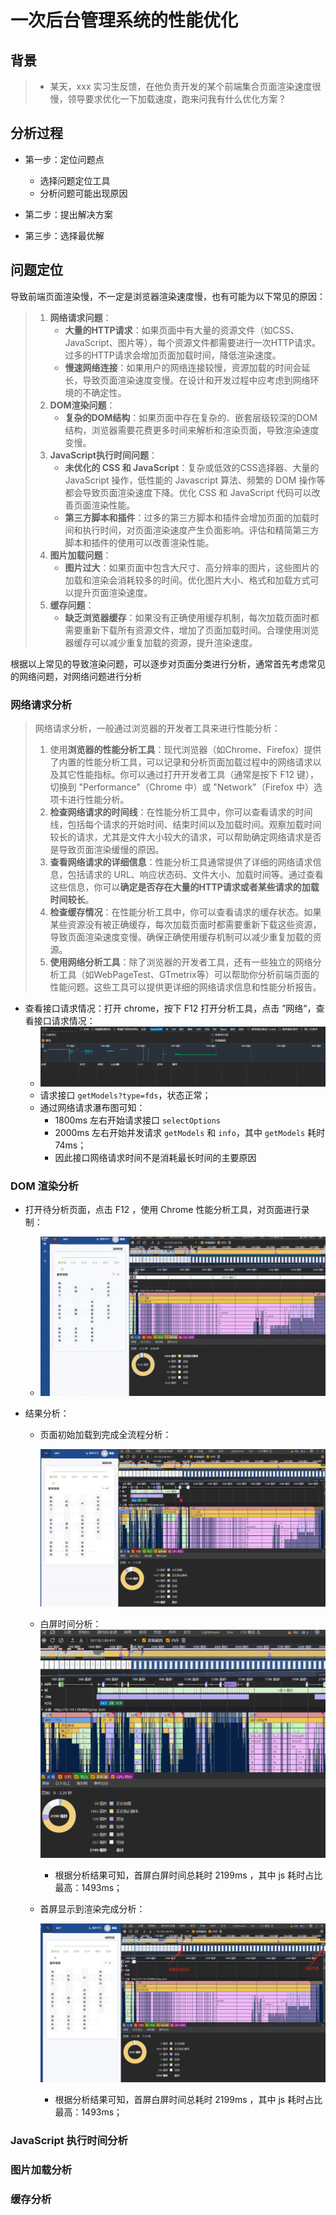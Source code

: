 # 一次后台管理系统的性能优化

## 背景

> * 某天，xxx 实习生反馈，在他负责开发的某个前端集合页面渲染速度很慢，领导要求优化一下加载速度，跑来问我有什么优化方案？

## 分析过程

* 第一步：定位问题点
  * 选择问题定位工具
  * 分析问题可能出现原因

* 第二步：提出解决方案
* 第三步：选择最优解

## 问题定位

导致前端页面渲染慢，不一定是浏览器渲染速度慢，也有可能为以下常见的原因：

> 1. **网络请求问题**：
>    - **大量的HTTP请求**：如果页面中有大量的资源文件（如CSS、JavaScript、图片等），每个资源文件都需要进行一次HTTP请求。过多的HTTP请求会增加页面加载时间，降低渲染速度。
>    - **慢速网络连接**：如果用户的网络连接较慢，资源加载的时间会延长，导致页面渲染速度变慢。在设计和开发过程中应考虑到网络环境的不确定性。
> 2. **DOM渲染问题**：
>    - **复杂的DOM结构**：如果页面中存在复杂的、嵌套层级较深的DOM结构，浏览器需要花费更多时间来解析和渲染页面，导致渲染速度变慢。
> 3. **JavaScript执行时间问题**：
>    - **未优化的 CSS 和 JavaScript**：复杂或低效的CSS选择器、大量的 JavaScript 操作，低性能的  Javascript  算法、频繁的 DOM 操作等都会导致页面渲染速度下降。优化 CSS 和 JavaScript 代码可以改善页面渲染性能。
>    - **第三方脚本和插件**：过多的第三方脚本和插件会增加页面的加载时间和执行时间，对页面渲染速度产生负面影响。评估和精简第三方脚本和插件的使用可以改善渲染性能。
> 4. **图片加载问题**：
>    - **图片过大**：如果页面中包含大尺寸、高分辨率的图片，这些图片的加载和渲染会消耗较多的时间。优化图片大小、格式和加载方式可以提升页面渲染速度。
> 5. **缓存问题**：
>    - **缺乏浏览器缓存**：如果没有正确使用缓存机制，每次加载页面时都需要重新下载所有资源文件，增加了页面加载时间。合理使用浏览器缓存可以减少重复加载的资源，提升渲染速度。

根据以上常见的导致渲染问题，可以逐步对页面分类进行分析，通常首先考虑常见的网络问题，对网络问题进行分析

### 网络请求分析

> 网络请求分析，一般通过浏览器的开发者工具来进行性能分析：
>
> 1. 使用**浏览器的性能分析工具**：现代浏览器（如Chrome、Firefox）提供了内置的性能分析工具，可以记录和分析页面加载过程中的网络请求以及其它性能指标。你可以通过打开开发者工具（通常是按下 F12 键），切换到 "Performance"（Chrome 中）或 "Network"（Firefox 中）选项卡进行性能分析。
> 2. **检查网络请求的时间线**：在性能分析工具中，你可以查看请求的时间线，包括每个请求的开始时间、结束时间以及加载时间。观察加载时间较长的请求，尤其是文件大小较大的请求，可以帮助确定网络请求是否是导致页面渲染缓慢的原因。
> 3. **查看网络请求的详细信息**：性能分析工具通常提供了详细的网络请求信息，包括请求的 URL、响应状态码、文件大小、加载时间等。通过查看这些信息，你可以**确定是否存在大量的HTTP请求或者某些请求的加载时间较长**。
> 4. **检查缓存情况**：在性能分析工具中，你可以查看请求的缓存状态。如果某些资源没有被正确缓存，每次加载页面时都需要重新下载这些资源，导致页面渲染速度变慢。确保正确使用缓存机制可以减少重复加载的资源。
> 5. **使用网络分析工具**：除了浏览器的开发者工具，还有一些独立的网络分析工具（如WebPageTest、GTmetrix等）可以帮助你分析前端页面的性能问题。这些工具可以提供更详细的网络请求信息和性能分析报告。

* 查看接口请求情况：打开 chrome，按下 F12 打开分析工具，点击 ”网络“，查看接口请求情况：
  * ![网络请求](../images/网络请求.gif)
  * 请求接口  `getModels?type=fds`，状态正常；
  * 通过网络请求瀑布图可知：
    * 1800ms 左右开始请求接口 `selectOptions`
    * 2000ms 左右开始并发请求 `getModels` 和 `info`，其中 `getModels` 耗时 74ms；
    * 因此接口网络请求时间不是消耗最长时间的主要原因

### DOM 渲染分析

* 打开待分析页面，点击 F12 ，使用 Chrome 性能分析工具，对页面进行录制：

  * ![分析过程](../images/分析过程.gif)

* 结果分析：

  * 页面初始加载到完成全流程分析：

    ![image-20231031161423297](../images/pmp-页面初始加载到完成全流程分析.png)

  * 白屏时间分析：![image-20231031161456624](../images/pmp-页面初始加载到完成全流程分析1.png)

    * 根据分析结果可知，首屏白屏时间总耗时 2199ms ，其中 js 耗时占比最高：1493ms；

  * 首屏显示到渲染完成分析：
  
    ![image-20231031161705009](../images/pmp-页面初始加载到完成全流程分析2.png)
  
    * 根据分析结果可知，首屏白屏时间总耗时 2199ms ，其中 js 耗时占比最高：1493ms；

### JavaScript 执行时间分析

### 图片加载分析

### 缓存分析

